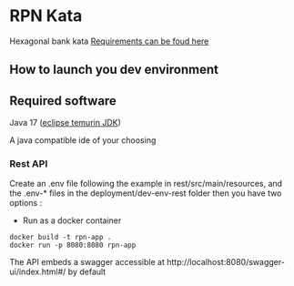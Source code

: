 # RPN Kata

Hexagonal bank kata
[Requirements can be foud here](https://en.wikipedia.org/wiki/Reverse_Polish_notation#Practical_implications
)

## How to launch you dev environment

## Required software

Java 17 ([eclipse temurin JDK](https://projects.eclipse.org/projects/adoptium.temurin/downloads))

A java compatible ide of your choosing

### Rest API

Create an .env file following the example in rest/src/main/resources,
and the .env-* files in the deployment/dev-env-rest folder
then you have two options :

- Run as a docker container
````
docker build -t rpn-app .
docker run -p 8080:8080 rpn-app
````

The API embeds a swagger accessible at http://localhost:8080/swagger-ui/index.html#/
by default